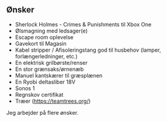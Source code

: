 ## Ønsker

  - Sherlock Holmes - Crimes & Punishments til Xbox One
  - Ølsmagning med ledsager(e)
  - Escape room oplevelse
  - Gavekort til Magasin
  - Kabel stripper / Afisoleringstang god til husbehov (lamper, forlængerledninger, etc.)
  - En elektrisk grilbørste/renser
  - En stor grænsaks/ørnenæb
  - Manuel kantskærer til græsplænen
  - En Ryobi deltasliber 18V
  - Sonos 1
  - Regnskov certifikat
  - Træer (https://teamtrees.org/)
  
  Jeg arbejder på flere ønsker.
